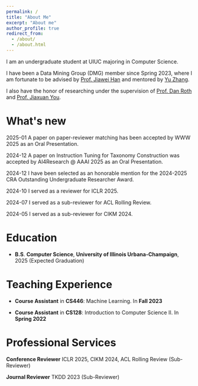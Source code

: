 ```yaml
---
permalink: /
title: "About Me"
excerpt: "About me"
author_profile: true
redirect_from: 
  - /about/
  - /about.html
---
```


I am an undergraduate student at UIUC majoring in Computer Science.

I have been a Data Mining Group (DMG) member since Spring 2023, where I am fortunate to be advised by [Prof. Jiawei Han](http://hanj.cs.illinois.edu/) and mentored by [Yu Zhang](https://yuzhimanhua.github.io/). 

I also have the honor of researching under the supervision of [Prof. Dan Roth](https://www.seas.upenn.edu/~danroth/) and [Prof. Jiaxuan You](https://cs.stanford.edu/people/jiaxuan/). 

What's new
======
2025-01 A paper on paper-reviewer matching has been accepted by WWW 2025 as an Oral Presentation. 

2024-12 A paper on Instruction Tuning for Taxonomy Construction was accepted by AI4Research @ AAAI 2025 as an Oral Presentation.

2024-12 I have been selected as an honorable mention for the 2024-2025 CRA Outstanding Undergraduate Researcher Award.

2024-10 I served as a reviewer for ICLR 2025. 

2024-07 I served as a sub-reviewer for ACL Rolling Review. 

2024-05 I served as a sub-reviewer for CIKM 2024. 

Education
======
* **B.S**. **Computer Science**,
  **University of Illinois Urbana-Champaign**, 2025 (Expected Graduation)

Teaching Experience
======

* **Course Assistant** in **CS446**: Machine Learning. In **Fall 2023**

* **Course Assistant** in **CS128**: Introduction to Computer Science II. In **Spring 2022**

Professional Services 
======
**Conference Reviewer**
ICLR 2025, CIKM 2024, ACL Rolling Review (Sub-Reviewer)

**Journal Reviewer**
TKDD 2023 (Sub-Reviewer)




